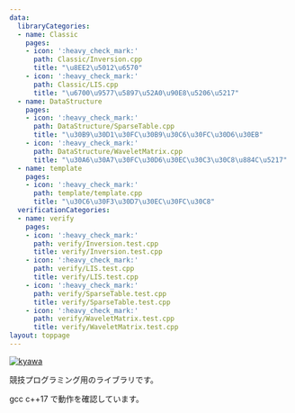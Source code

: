 ```yaml
---
data:
  libraryCategories:
  - name: Classic
    pages:
    - icon: ':heavy_check_mark:'
      path: Classic/Inversion.cpp
      title: "\u8EE2\u5012\u6570"
    - icon: ':heavy_check_mark:'
      path: Classic/LIS.cpp
      title: "\u6700\u9577\u5897\u52A0\u90E8\u5206\u5217"
  - name: DataStructure
    pages:
    - icon: ':heavy_check_mark:'
      path: DataStructure/SparseTable.cpp
      title: "\u30B9\u30D1\u30FC\u30B9\u30C6\u30FC\u30D6\u30EB"
    - icon: ':heavy_check_mark:'
      path: DataStructure/WaveletMatrix.cpp
      title: "\u30A6\u30A7\u30FC\u30D6\u30EC\u30C3\u30C8\u884C\u5217"
  - name: template
    pages:
    - icon: ':heavy_check_mark:'
      path: template/template.cpp
      title: "\u30C6\u30F3\u30D7\u30EC\u30FC\u30C8"
  verificationCategories:
  - name: verify
    pages:
    - icon: ':heavy_check_mark:'
      path: verify/Inversion.test.cpp
      title: verify/Inversion.test.cpp
    - icon: ':heavy_check_mark:'
      path: verify/LIS.test.cpp
      title: verify/LIS.test.cpp
    - icon: ':heavy_check_mark:'
      path: verify/SparseTable.test.cpp
      title: verify/SparseTable.test.cpp
    - icon: ':heavy_check_mark:'
      path: verify/WaveletMatrix.test.cpp
      title: verify/WaveletMatrix.test.cpp
layout: toppage
---
```

[![kyawa](https://img.shields.io/endpoint?url=https%3A%2F%2Fatcoder-badges.now.sh%2Fapi%2Fatcoder%2Fjson%2Fkyawa)](https://atcoder.jp/users/kyawa)

競技プログラミング用のライブラリです。

gcc c++17 で動作を確認しています。
